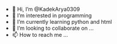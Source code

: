 - 👋 Hi, I’m @KadekArya0309
- 👀 I’m interested in programming
- 🌱 I’m currently learning python and html
- 💞️ I’m looking to collaborate on ...
- 📫 How to reach me ...

<!---
KadekArya0309/KadekArya0309 is a ✨ special ✨ repository because its `README.md` (this file) appears on your GitHub profile.
You can click the Preview link to take a look at your changes.
--->
